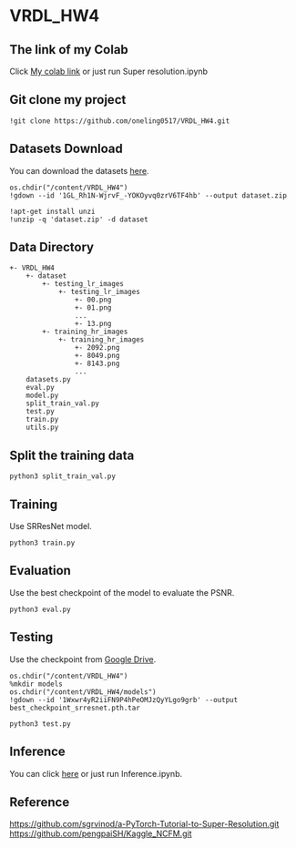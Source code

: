 # VRDL_HW4

## The link of my Colab

Click [My colab link](https://colab.research.google.com/drive/1mrqrHPnOH7Jx5W3o_2td_CifL7wjtpEo?usp=sharing) or just run Super resolution.ipynb

## Git clone my project
```
!git clone https://github.com/oneling0517/VRDL_HW4.git
```
## Datasets Download
You can download the datasets [here](https://drive.google.com/file/d/1GL_Rh1N-WjrvF_-YOKOyvq0zrV6TF4hb/view).
```
os.chdir("/content/VRDL_HW4")
!gdown --id '1GL_Rh1N-WjrvF_-YOKOyvq0zrV6TF4hb' --output dataset.zip

!apt-get install unzi
!unzip -q 'dataset.zip' -d dataset
```

## Data Directory
```text
+- VRDL_HW4
    +- dataset
        +- testing_lr_images
            +- testing_lr_images
                +- 00.png
                +- 01.png
                ...
                +- 13.png
        +- training_hr_images
            +- training_hr_images
                +- 2092.png
                +- 8049.png
                +- 8143.png
                ...
    datasets.py
    eval.py
    model.py
    split_train_val.py
    test.py
    train.py
    utils.py
```

## Split the training data
```
python3 split_train_val.py
```

## Training
Use SRResNet model.
```
python3 train.py
```

## Evaluation
Use the best checkpoint of the model to evaluate the PSNR.
```
python3 eval.py
```

## Testing
Use the checkpoint from [Google Drive](https://drive.google.com/file/d/1Wxwr4yR2iiFN9P4hPeOMJzQyYLgo9grb/view?usp=sharing).
```
os.chdir("/content/VRDL_HW4")
%mkdir models
os.chdir("/content/VRDL_HW4/models")
!gdown --id '1Wxwr4yR2iiFN9P4hPeOMJzQyYLgo9grb' --output best_checkpoint_srresnet.pth.tar
```
```
python3 test.py
```

## Inference

You can click [here](https://colab.research.google.com/drive/1EHEAL5ENsLKIEoqerKStWYJMyqduB7aE?usp=sharing) or just run Inference.ipynb.

## Reference
https://github.com/sgrvinod/a-PyTorch-Tutorial-to-Super-Resolution.git
https://github.com/pengpaiSH/Kaggle_NCFM.git

